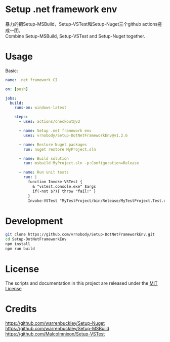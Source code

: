 
# Setup .net framework env

暴力的把Setup-MSBuild，Setup-VSTest和Setup-Nuget三个github actions搓成一团。  
Combine Setup-MSBuild, Setup-VSTest and Setup-Nuget together.  

# Usage

Basic:
```yaml
name: .net framework CI

on: [push]

jobs:
  build:
    runs-on: windows-latest

    steps:
      - uses: actions/checkout@v2

      - name: Setup .net framework env
        uses: vrnobody/Setup-DotNetFrameworkEnv@v1.2.6

      - name: Restore Nuget packages
        run: nuget restore MyProject.sln

      - name: Build solution
        run: msbuild MyProject.sln -p:Configuration=Release

      - name: Run unit tests
        run: |
          function Invoke-VSTest {
            & "vstest.console.exe" $args
            if(-not $?){ throw "fail!" }
          }
          Invoke-VSTest "MyTestProject/bin/Release/MyTestProject.Test.dll"

```

# Development

```bash
git clone https://github.com/vrnobody/Setup-DotNetFrameworkEnv.git
cd Setup-DotNetFrameworkEnv
npm install
npm run build
```

# License

The scripts and documentation in this project are released under the [MIT License](LICENSE)

# Credits

https://github.com/warrenbuckley/Setup-Nuget  
https://github.com/warrenbuckley/Setup-MSBuild  
https://github.com/Malcolmnixon/Setup-VSTest  
